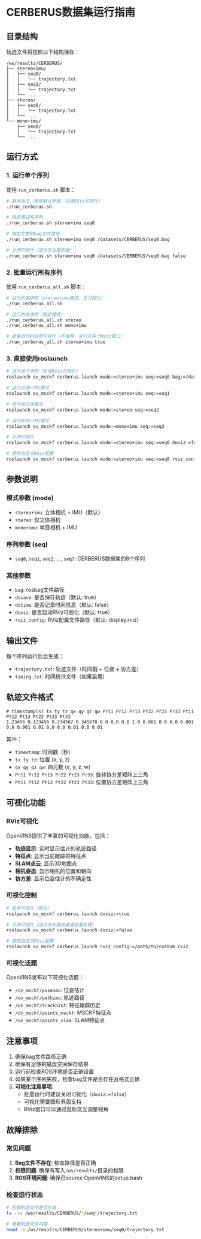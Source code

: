 # CERBERUS数据集运行指南

## 目录结构

轨迹文件将按照以下结构保存：
```
/ws/results/CERBERUS/
├── stereo+imu/
│   ├── seq0/
│   │   └── trajectory.txt
│   ├── seq1/
│   │   └── trajectory.txt
│   └── ...
├── stereo/
│   ├── seq0/
│   │   └── trajectory.txt
│   └── ...
└── mono+imu/
    ├── seq0/
    │   └── trajectory.txt
    └── ...
```

## 运行方式

### 1. 运行单个序列

使用 `run_cerberus.sh` 脚本：

```bash
# 基本用法（使用默认参数，包含RViz可视化）
./run_cerberus.sh

# 指定模式和序列
./run_cerberus.sh stereo+imu seq0

# 指定完整的bag文件路径
./run_cerberus.sh stereo+imu seq0 /datasets/CERBERUS/seq0.bag

# 关闭可视化（适合无头服务器）
./run_cerberus.sh stereo+imu seq0 /datasets/CERBERUS/seq0.bag false
```

### 2. 批量运行所有序列

使用 `run_cerberus_all.sh` 脚本：

```bash
# 运行所有序列（stereo+imu模式，无可视化）
./run_cerberus_all.sh

# 运行所有序列（指定模式）
./run_cerberus_all.sh stereo
./run_cerberus_all.sh mono+imu

# 批量运行时启用可视化（不推荐，会打开多个RViz窗口）
./run_cerberus_all.sh stereo+imu true
```

### 3. 直接使用roslaunch

```bash
# 运行单个序列（包含RViz可视化）
roslaunch ov_msckf cerberus.launch mode:=stereo+imu seq:=seq0 bag:=/datasets/CERBERUS/seq0.bag

# 运行立体+IMU模式
roslaunch ov_msckf cerberus.launch mode:=stereo+imu seq:=seq1

# 运行纯立体模式
roslaunch ov_msckf cerberus.launch mode:=stereo seq:=seq2

# 运行单目+IMU模式
roslaunch ov_msckf cerberus.launch mode:=mono+imu seq:=seq3

# 关闭可视化
roslaunch ov_msckf cerberus.launch mode:=stereo+imu seq:=seq0 doviz:=false

# 使用自定义RViz配置
roslaunch ov_msckf cerberus.launch mode:=stereo+imu seq:=seq0 rviz_config:=/path/to/your/config.rviz
```

## 参数说明

### 模式参数 (mode)
- `stereo+imu`: 立体相机 + IMU（默认）
- `stereo`: 仅立体相机
- `mono+imu`: 单目相机 + IMU

### 序列参数 (seq)
- `seq0`, `seq1`, `seq2`, ..., `seq7`: CERBERUS数据集的8个序列

### 其他参数
- `bag`: rosbag文件路径
- `dosave`: 是否保存轨迹（默认: true）
- `dotime`: 是否记录时间信息（默认: false）
- `doviz`: 是否启动RViz可视化（默认: true）
- `rviz_config`: RViz配置文件路径（默认: display.rviz）

## 输出文件

每个序列运行后会生成：
- `trajectory.txt`: 轨迹文件（时间戳 + 位姿 + 协方差）
- `timing.txt`: 时间统计文件（如果启用）

## 轨迹文件格式

```
# timestamp(s) tx ty tz qx qy qz qw Pr11 Pr12 Pr13 Pr22 Pr23 Pr33 Pt11 Pt12 Pt13 Pt22 Pt23 Pt33
1.23456 0.123456 0.234567 0.345678 0.0 0.0 0.0 1.0 0.001 0.0 0.0 0.001 0.0 0.001 0.01 0.0 0.0 0.01 0.0 0.01
```

其中：
- `timestamp`: 时间戳（秒）
- `tx ty tz`: 位置 (x, y, z)
- `qx qy qz qw`: 四元数 (x, y, z, w)
- `Pr11 Pr12 Pr13 Pr22 Pr23 Pr33`: 旋转协方差矩阵上三角
- `Pt11 Pt12 Pt13 Pt22 Pt23 Pt33`: 位置协方差矩阵上三角

## 可视化功能

### RViz可视化
OpenVINS提供了丰富的可视化功能，包括：
- **轨迹显示**: 实时显示估计的轨迹路径
- **特征点**: 显示当前跟踪的特征点
- **SLAM点云**: 显示3D地图点
- **相机姿态**: 显示相机的位置和朝向
- **协方差**: 显示位姿估计的不确定性

### 可视化控制
```bash
# 启用可视化（默认）
roslaunch ov_msckf cerberus.launch doviz:=true

# 关闭可视化（适合无头服务器或批量处理）
roslaunch ov_msckf cerberus.launch doviz:=false

# 使用自定义RViz配置
roslaunch ov_msckf cerberus.launch rviz_config:=/path/to/custom.rviz
```

### 可视化话题
OpenVINS发布以下可视化话题：
- `/ov_msckf/poseimu`: 位姿估计
- `/ov_msckf/pathimu`: 轨迹路径
- `/ov_msckf/trackhist`: 特征跟踪历史
- `/ov_msckf/points_msckf`: MSCKF特征点
- `/ov_msckf/points_slam`: SLAM特征点

## 注意事项

1. 确保bag文件路径正确
2. 确保有足够的磁盘空间保存结果
3. 运行前检查ROS环境是否正确设置
4. 如果某个序列失败，检查bag文件是否存在且格式正确
5. **可视化注意事项**:
   - 批量运行时建议关闭可视化（`doviz:=false`）
   - 可视化需要图形界面支持
   - RViz窗口可以通过鼠标交互调整视角

## 故障排除

### 常见问题
1. **Bag文件不存在**: 检查路径是否正确
2. **权限问题**: 确保有写入`/ws/results/`目录的权限
3. **ROS环境问题**: 确保已source OpenVINS的setup.bash

### 检查运行状态
```bash
# 检查轨迹文件是否生成
ls -la /ws/results/CERBERUS/*/seq*/trajectory.txt

# 查看轨迹文件内容
head -5 /ws/results/CERBERUS/stereo+imu/seq0/trajectory.txt
```
